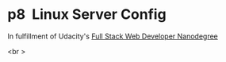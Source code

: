 p8 &nbsp;Linux Server Config
====

In fulfillment of Udacity's [Full Stack Web Developer Nanodegree](https://www.udacity.com/course/full-stack-web-developer-nanodegree--nd004)

<br \>